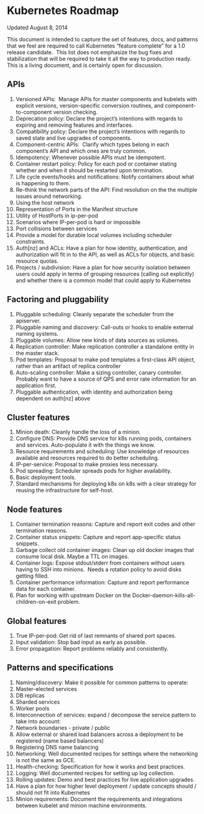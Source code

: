 # Kubernetes Roadmap

Updated August 8, 2014

This document is intended to capture the set of features, docs, and patterns that we feel are required to call Kubernetes “feature complete” for a 1.0 release candidate.  This list does not emphasize the bug fixes and stabilization that will be required to take it all the way to production ready.  This is a living document, and is certainly open for discussion.

## APIs
1. Versioned APIs:  Manage APIs for master components and kubelets with explicit versions, version-specific conversion routines, and component-to-component version checking.
2. Deprecation policy: Declare the project’s intentions with regards to expiring and removing features and interfaces.
3. Compatibility policy: Declare the project’s intentions with regards to saved state and live upgrades of components.
4. Component-centric APIs:  Clarify which types belong in each component’s API and which ones are truly common.
5. Idempotency: Whenever possible APIs must be idempotent.
6. Container restart policy: Policy for each pod or container stating whether and when it should be restarted upon termination.
7. Life cycle events/hooks and notifications: Notify containers about what is happening to them.
8. Re-think the network parts of the API: Find resolution on the the multiple issues around networking.
  1. Using the host network
  2. Representation of Ports in the Manifest structure
  3. Utility of HostPorts in ip-per-pod
  4. Scenarios where IP-per-pod is hard or impossible
  5. Port collisions between services
9. Provide a model for durable local volumes including scheduler constraints.
10. Auth[nz] and ACLs: Have a plan for how identity, authentication, and authorization will fit in to the API, as well as ACLs for objects, and basic resource quotas.
  1. Projects / subdivision: Have a plan for how security isolation between users could apply in terms of grouping resources (calling out explicitly) and whether there is a common model that could apply to Kubernetes


## Factoring and pluggability
1. Pluggable scheduling: Cleanly separate the scheduler from the apiserver.
2. Pluggable naming and discovery: Call-outs or hooks to enable external naming systems.
3. Pluggable volumes: Allow new kinds of data sources as volumes.
4. Replication controller: Make replication controller a standalone entity in the master stack.
5. Pod templates: Proposal to make pod templates a first-class API object, rather than an artifact of replica controller
6. Auto-scaling controller: Make a sizing controller, canary controller. Probably want to have a source of QPS and error rate information for an application first.
7. Pluggable authentication, with identity and authorization being dependent on auth[nz] above

## Cluster features
1. Minion death: Cleanly handle the loss of a minion.
2. Configure DNS: Provide DNS service for k8s running pods, containers and services. Auto-populate it with the things we know.
3. Resource requirements and scheduling: Use knowledge of resources available and resources required to do better scheduling.
4. IP-per-service: Proposal to make proxies less necessary.
5. Pod spreading: Scheduler spreads pods for higher availability.
6. Basic deployment tools.
7. Standard mechanisms for deploying k8s on k8s with a clear strategy for reusing the infrastructure for self-host.

## Node features
1. Container termination reasons: Capture and report exit codes and other termination reasons.
2. Container status snippets: Capture and report app-specific status snippets.
3. Garbage collect old container images: Clean up old docker images that consume local disk. Maybe a TTL on images.
4. Container logs: Expose stdout/stderr from containers without users having to SSH into minions.  Needs a rotation policy to avoid disks getting filled.
5. Container performance information: Capture and report performance data for each container.
6. Plan for working with upstream Docker on the Docker-daemon-kills-all-children-on-exit problem.

## Global features
1. True IP-per-pod: Get rid of last remnants of shared port spaces.
2. Input validation: Stop bad input as early as possible.
3. Error propagation: Report problems reliably and consistently.

## Patterns and specifications
1. Naming/discovery: Make it possible for common patterns to operate:
  1. Master-elected services
  2. DB replicas
  3. Sharded services
  4. Worker pools
2. Interconnection of services: expand / decompose the service pattern to take into account:
  1. Network boundaries - private / public
  2. Allow external or shared load balancers across a deployment to be registered (name based balancers)
  3. Registering DNS name balancing
3. Networking: Well documented recipes for settings where the networking is not the same as GCE.
4. Health-checking: Specification for how it works and best practices.
5. Logging: Well documented recipes for setting up log collection.
6. Rolling updates: Demo and best practices for live application upgrades.
  1. Have a plan for how higher level deployment / update concepts should / should not fit into Kubernetes
7. Minion requirements: Document the requirements and integrations between kubelet and minion machine environments.

